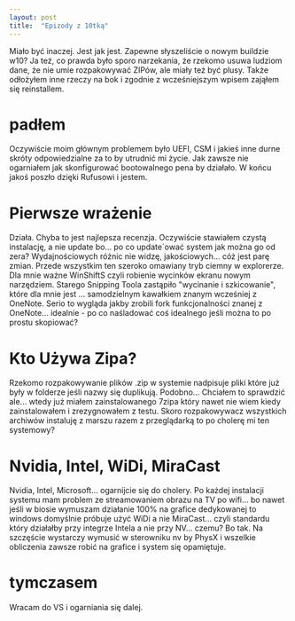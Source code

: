 ```yaml
---
layout: post
title:  "Epizody z 10tką"
---
```

Miało być inaczej. Jest jak jest.
Zapewne słyszeliście o nowym buildzie w10? Ja też, co prawda było sporo narzekania, że rzekomo usuwa ludziom dane, że nie umie rozpakowywać ZIPów, ale miały też być plusy. Także odłożyłem inne rzeczy na bok i zgodnie z wcześniejszym wpisem zająłem się reinstallem.

# padłem

Oczywiście moim głównym problemem było UEFI, CSM i jakieś inne durne skróty odpowiedzialne za to by utrudnić mi życie. Jak zawsze nie ogarniałem jak skonfigurować bootowalnego pena by działało. W końcu jakoś poszło dzięki Rufusowi i jestem. 

# Pierwsze wrażenie

Działa. Chyba to jest najlepsza recenzja. Oczywiście stawiałem czystą instalację, a nie update bo... po co update`ować system jak można go od zera? Wydajnościowych różnic nie widzę, jakościowych... cóż jest parę zmian. Przede wszystkim ten szeroko omawiany tryb ciemny w explorerze. Dla mnie ważne WinShiftS czyli robienie wycinków ekranu nowym narzędziem. Starego Snipping Toola zastąpiło "wycinanie i szkicowanie", które dla mnie jest ... samodzielnym kawałkiem znanym wcześniej z OneNote. Serio to wygląda jakby zrobili fork funkcjonalności znanej z OneNote... idealnie - po co naśladować coś idealnego jeśli można to po prostu skopiować?

# Kto Używa Zipa?

Rzekomo rozpakowywanie plików .zip w systemie nadpisuje pliki które już były w folderze jeśli nazwy się duplikują. Podobno... Chciałem to sprawdzić ale... wtedy już miałem zainstalowanego 7zipa który nawet nie wiem kiedy zainstalowałem i zrezygnowałem z testu. Skoro rozpakowywacz wszystkich archiwów instaluję z marszu razem z przeglądarką to po cholerę mi ten systemowy? 

# Nvidia, Intel, WiDi, MiraCast

Nvidia, Intel, Microsoft... ogarnijcie się do cholery. Po każdej instalacji systemu mam problem ze streamowaniem obrazu na TV po wifi... bo nawet jeśli w biosie wymuszam działanie 100% na grafice dedykowanej to windows domyślnie próbuje użyć WiDi a nie MiraCast... czyli standardu który działałby przy integrze Intela a nie przy NV... czemu? Bo tak. Na szczęście wystarczy wymusić w sterowniku nv by PhysX i wszelkie obliczenia zawsze robić na grafice i system się opamiętuje.

# tymczasem

Wracam do VS i ogarniania się dalej.